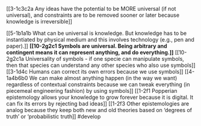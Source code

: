 [[3-1c3c2a Any ideas have the potential to be MORE universal (if not universal), and constraints are to be removed sooner or later because knowledge is irreversible]]

[[5-1b1a1b What can be universal is knowledge. But knowledge has to be instantiated by physical medium and this involves technology (e.g., pen and paper).]]
	**[[10-2g2c1 Symbols are universal. Being arbitrary and contingent means it can represent anything, and do everything.]]**
		[[10-2g2c1a Universality of symbols - if one specie can manipulate symbols, then that species can understand any other species who also use symbols]]
			[[3-1d4c Humans can correct its own errors because we use symbols]]
				[[4-1a4b6b0 We can make almost anything happen (in the way we want) regardless of contextual constraints because we can tweak everything (in piecemeal engineering fashion) by using symbols]]
					[[1-2f1 Popperian epistemology allows your knowledge to grow forever because it is digital. It can fix its errors by rejecting bad ideas]]
						[[1-2f3 Other epistemologies are analog because they keep both new and old theories based on ‘degrees of truth’ or ‘probabilistic truth]]
#develop 
